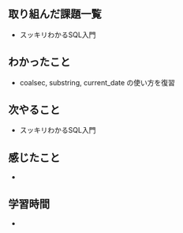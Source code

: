 ## 取り組んだ課題一覧
- スッキリわかるSQL入門
## わかったこと
- coalsec, substring, current_date の使い方を復習
## 次やること
- スッキリわかるSQL入門
## 感じたこと
-
## 学習時間
- 
